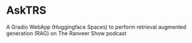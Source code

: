 # AskTRS
A Gradio WebApp (Huggingface Spaces) to perform retrieval augmented generation (RAG) on The Ranveer Show podcast
